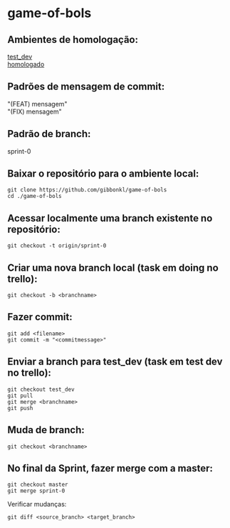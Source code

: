 ﻿# game-of-bols

## Ambientes de homologação:

[test_dev](https://gob-p1.azurewebsites.net/) <br>
[homologado](https://casadobolsista.azurewebsites.net/)

## Padrões de mensagem de commit:
"(FEAT) mensagem" <br>
"(FIX) mensagem" <br>

## Padrão de branch:
sprint-0

## Baixar o repositório para o ambiente local:
```
git clone https://github.com/gibbonkl/game-of-bols
cd ./game-of-bols
```

## Acessar localmente uma branch existente no repositório:
```
git checkout -t origin/sprint-0
```

## Criar uma nova branch local (task em doing no trello):
```
git checkout -b <branchname>
``` 
 
## Fazer commit:
```
git add <filename>
git commit -m "<commitmessage>"
```
  
## Enviar a branch para test_dev (task em test dev no trello):
```
git checkout test_dev
git pull
git merge <branchname>
git push
```

## Muda de branch:
```
git checkout <branchname>
```

## No final da Sprint, fazer merge com a master:
```
git checkout master
git merge sprint-0
```
Verificar mudanças:
```
git diff <source_branch> <target_branch>
```
